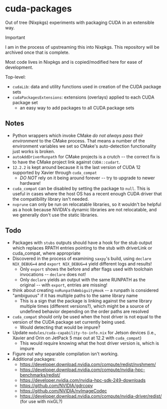 # cuda-packages

Out of tree (Nixpkgs) experiments with packaging CUDA in an extensible way.

> [!IMPORTANT]
>
> I am in the process of upstreaming this into Nixpkgs. This repository will be archived once that is complete.

Most code lives in Nixpkgs and is copied/modified here for ease of development.

Top-level:

- `cudaLib`: data and utility functions used in creation of the CUDA package sets
- `cudaPackagesExtensions`: extensions (overlays) applied to each CUDA package set
  - an easy way to add packages to all CUDA package sets

## Notes

- Python wrappers which invoke CMake _do not always pass their environment_ to the CMake process. That means a number of the environment variables we set so CMake's auto-detection functionality just works is broken.
- `autoAddDriverRunpath` for CMake projects is a crutch -- the correct fix is to have the CMake project link against `CUDA::cudart`.
- `12.2.2` is kept around because it is the last version of CUDA 12 supported by Xavier through `cuda_compat`
  - _DO NOT_ rely on it being around forever -- try to upgrade to newer hardware!
- `cuda_compat` can be disabled by setting the package to `null`. This is useful in cases where the host OS has a recent enough CUDA driver that the compatibility library isn't needed.
- `nvprune` can only be run on relocatable libraries, so it wouldn't be helpful as a hook because NVIDIA's dynamic libraries are not relocatable, and we generally don't use the static libraries.

## Todo

- Packages with `stubs` outputs should have a hook for the stub output which replaces RPATH entries pointing to the stub with driverLink or cuda_compat, where appropriate
- Discovered in the process of examining `saxpy`'s build, using `declare NIX_DEBUG=4` and `export NIX_DEBUG=4` yield different logs and results!
  - Only `export` shows the before and after flags used with toolchain invocations -- `declare` does not!
  - Only `declare` yields an output with the same RUNPATH as the original -- with `export`, entries are missing!
- think about creating `noRunpathAmbiguityHook` -- a runpath is considered "ambiguous" if it has multiple paths to the same library name
  - This is a sign that the package is linking against the same library multiple times (different versions?), which might be a source of undefined behavior depending on the order paths are resolved
- `cuda_compat` should only be used when the host driver is not equal to the version of the CUDA package set currently being used.
  - Would detecting that would be impure?
- Update `modules/cuda-capability-to-info.nix` for Jetson devices (i.e., Xavier and Orin on JetPack 5 max out at 12.2 with `cuda_compat`)
  - This would require knowing what the host driver version is, which is impure
- Figure out why separable compilation isn't working.
- Additional packages:
  - https://developer.download.nvidia.com/compute/redist/nvshmem/
  - https://developer.download.nvidia.com/compute/nvidia-hpc-benchmarks/redist/
  - https://developer.nvidia.com/nvidia-hpc-sdk-249-downloads
  - https://github.com/NVIDIA/gdrcopy
  - https://github.com/NVIDIA/nvImageCodec
  - https://developer.download.nvidia.com/compute/nvidia-driver/redist/ (for use with nixGL?)
